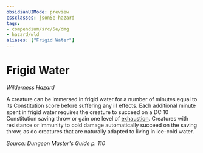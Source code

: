 ```yaml
---
obsidianUIMode: preview
cssclasses: json5e-hazard
tags:
- compendium/src/5e/dmg
- hazard/wld
aliases: ["Frigid Water"]
---
```

# Frigid Water
*Wilderness Hazard*  

A creature can be immersed in frigid water for a number of minutes equal to its Constitution score before suffering any ill effects. Each additional minute spent in frigid water requires the creature to succeed on a DC 10 Constitution saving throw or gain one level of [exhaustion](/2-Mechanics/CLI/rules/conditions.md#exhaustion). Creatures with resistance or immunity to cold damage automatically succeed on the saving throw, as do creatures that are naturally adapted to living in ice-cold water.

*Source: Dungeon Master's Guide p. 110*